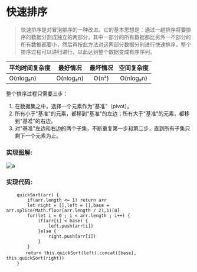 # 快速排序

> 快速排序是对冒泡排序的一种改进。它的基本思想是：通过一趟排序将要排序的数据分割成独立的两部分，其中一部分的所有数据都比另外一不部分的所有数据都要小，然后再按此方法对这两部分数据分别进行快速排序，整个排序过程可以递归进行，以此达到整个数据变成有序序列。

| 平均时间复杂度  | 最好情况    |  最坏情况  |    空间复杂度
| --------       | -----      | :----:    |     :----:    
| O(nlog₂n)      | O(nlog₂n)  |   O(n²)   |  O(nlog₂n)

整个排序过程只需要三步：
1. 在数据集之中，选择一个元素作为"基准"（pivot）。
2. 所有小于"基准"的元素，都移到"基准"的左边；所有大于"基准"的元素，都移到"基准"的右边。
3. 对"基准"左边和右边的两个子集，不断重复第一步和第二步，直到所有子集只剩下一个元素为止。

### 实现图解:

![a](http://owicv5j2l.bkt.clouddn.com/quicksort.png)

### 实现代码:
```
    quickSort(arr) {
        if(arr.length <= 1) return arr
        let right = [],left = [],base = arr.splice(Math.floor(arr.length / 2),1)[0]
        for(let i = 0 ; i < arr.length ; i++) {
            if(arr[i] < base) {
                left.push(arr[i])
            }else {
                right.push(arr[i])
            }
        }
    　　return this.quickSort(left).concat([base], this.quickSort(right))
    }
```